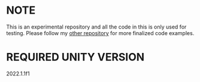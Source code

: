 # NOTE

This is an experimental repository and all the code in this is only used for testing. Please follow my [other repository](https//:www.github.com/greenlaser/lightsoff) for more finalized code examples.

# REQUIRED UNITY VERSION

2022.1.1f1
